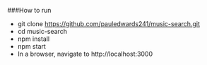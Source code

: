 ###How to run
- git clone https://github.com/pauledwards241/music-search.git
- cd music-search
- npm install
- npm start
- In a browser, navigate to http://localhost:3000